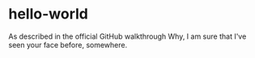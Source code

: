 # hello-world
As described in the official GitHub walkthrough
Why, I am sure that I've seen your face before, somewhere.
